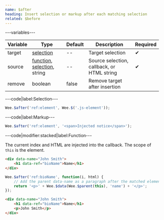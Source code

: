 ```yaml
---
name: $after
heading: Insert selection or markup after each matching selection
related: $before
---
```


---variables---

| Variable | Type | Default | Description | Required |
| -- | -- | -- | -- | -- |
| target | [selection](/script#selection) | -- | Target selection | ✔ |
| source | [function](/script/#functions), [selection](/script#selection), string | -- | Source selection, callback, or HTML string | ✔ |
| remove | boolean | false | Remove target after insertion ||

---code|label:Selection---

```javascript
Wee.$after('ref:element', Wee.$('.js-element'));
```

---code|label:Markup---

```javascript
Wee.$after('ref:element', '<span>Injected notice</span>');
```

---code|modifier:stacked|label:Function---

The current index and HTML are injected into the callback. The scope of `this` is the element.

```html
<div data-name="John Smith">
	<h1 data-ref="bioName">Name</h1>
</div>
```

```javascript
Wee.$after('ref:bioName', function(i, html) {
	// Add the parent data-name as a paragraph after the matched element
	return '<p>' + Wee.$data(Wee.$parent(this), 'name') + '</p>';
});
```

```html
<div data-name="John Smith">
	<h1 data-ref="bioName">Name</h1>
	<p>John Smith</p>
</div>
```
